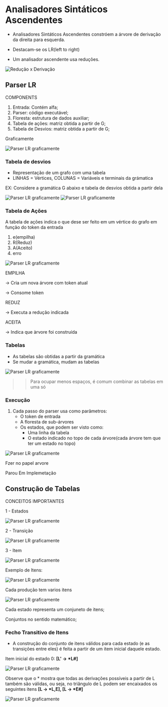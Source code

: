 # Analisadores Sintáticos Ascendentes

- Analisadores Sintáticos Ascendentes constróem a árvore de derivação da direita para esquerda.

- Destacam-se os LR(left to right)

- Um analisador ascendente usa reduções.

![Redução x Derivação](../img/compiladores/reducaoXderivacao.png)

## Parser LR

COMPONENTS

1. Entrada: Contém alfa;
2. Parser: código executável;
3. Floresta: estrutura de dados auxiliar;
4. Tabela de ações: matriz obtida a partir de G;
5. Tabela de Desvios: matriz obtida a partir de G;

Graficamente

![Parser LR graficamente](../img/compiladores/parser_LR_grafico.png)

### Tabela de desvios

- Representação de um grafo com uma tabela
- LINHAS = Vértices, COLUNAS = Variáveis e terminais da grámatica

EX: Considere a gramática G abaixo e tabela de desvios obtida a partir dela

![Parser LR graficamente](../img/compiladores/linguagem_G.png)
![Parser LR graficamente](../img/compiladores/Tabela_Desvio_G.png)

### Tabela de Ações

A tabela de ações indica o que dese ser feito em um vértice do grafo em função do token da entrada

1. e(empilha)
2. R(Reduz)
3. A(Aceito)
4. erro

![Parser LR graficamente](../img/compiladores/tabela_de_acao.png)

EMPILHA

-> Cria um nova árvore com token atual

-> Consome token

REDUZ

-> Executa a redução indicada

ACEITA

-> Indica que àrvore foi construída

### Tabelas

- As tabelas são obtidas a partir da gramática
- Se mudar a gramática, mudam as tabelas

![Parser LR graficamente](../img/compiladores/fusao_de_tabelas.png)

>> Para ocupar menos espaços, é comum combinar as tabelas em uma só

### Execução

1. Cada passo do parser usa como parâmetros:
    - O token de entrada
    - A floresta de sub-árvores
    - Os estados, que podem ser visto como:
        - Uma linha da tabela
        - O estado indicado no topo de cada árvore(cada árvore tem
que ter um estado no topo)

![Parser LR graficamente](../img/compiladores/execucao.png)

Fzer no papel arvore

Parou Em Implemetação

## Construção de Tabelas

CONCEITOS IMPORTANTES

1 - Estados

![Parser LR graficamente](../img/compiladores/estaods.png)

2 - Transição

![Parser LR graficamente](../img/compiladores/transicao.png)

3 - Item

![Parser LR graficamente](../img/compiladores/item.png)

Exemplo de Itens:

![Parser LR graficamente](../img/compiladores/exemplo_itens.png)

Cada produção tem varios itens

![Parser LR graficamente](../img/compiladores/itemns_lr.png)

Cada estado representa um conjuneto de itens;

Conjuntos no sentido matemático;

### Fecho Transitivo de Itens

- A construção do conjunto de itens válidos para cada estado (e as transições entre eles) é feita a partir de um item inicial daquele estado.

Item inicial do estado 0:  <strong>[L' -> *L#]</strong>

![Parser LR graficamente](../img/compiladores/graficamente_L.png)

Observe que o * mostra que todas as derivações possíveis a partir de L também são válidas, ou seja, no triângulo de L podem ser encaixados os seguintes itens <strong>[L -> *L,E], [L -> *E#]</strong>

![Parser LR graficamente](../img/compiladores/deriva.png)














    






